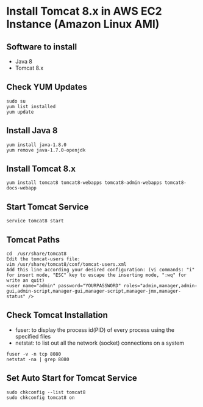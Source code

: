 # Install Tomcat 8.x in AWS EC2 Instance (Amazon Linux AMI)

## Software to install
* Java 8
* Tomcat 8.x

## Check YUM Updates
```
sudo su
yum list installed
yum update
```

## Install Java 8
```
yum install java-1.8.0
yum remove java-1.7.0-openjdk
```

## Install Tomcat 8.x
```
yum install tomcat8 tomcat8-webapps tomcat8-admin-webapps tomcat8-docs-webapp
```

## Start Tomcat Service
```
service tomcat8 start
```

## Tomcat Paths
```
cd  /usr/share/tomcat8
Edit the tomcat-users file: 
vim /usr/share/tomcat8/conf/tomcat-users.xml
Add this line according your desired configuration: (vi commands: "i" for insert mode, "ESC" key to escape the inserting mode, ":wq" for write an quit)
<user name="admin" password="YOURPASSWORD" roles="admin,manager,admin-gui,admin-script,manager-gui,manager-script,manager-jmx,manager-status" />
```

## Check Tomcat Installation
* fuser: to display the process id(PID) of every process using the specified files
* netstat: to list out all the network (socket) connections on a system
```
fuser -v -n tcp 8080
netstat -na | grep 8080
```

## Set Auto Start for Tomcat Service
```
sudo chkconfig --list tomcat8
sudo chkconfig tomcat8 on
```
